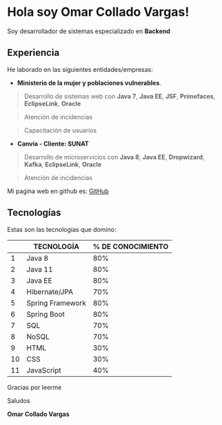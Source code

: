 
# Hola soy Omar Collado Vargas!

Soy desarrollador de sistemas especializado en **Backend**

## Experiencia

He laborado en las siguientes entidades/empresas:

- **Ministerio de la mujer y poblaciones vulnerables**.

> Desarrollo de sistemas web con **Java 7**, **Java EE**, **JSF**, **Primefaces**, **EclipseLink**, **Oracle**

> Atención de incidencias 

> Capacitación de usuarios

- **Canvia - Cliente: SUNAT**

> Desarrollo de microservicios con **Java 8**, **Java EE**, **Dropwizard**, **Kafka**, **EclipseLink**, **Oracle**

> Atención de incidencias 



Mi pagina web en github es: [GitHub](ocolladodev.github.io)

  
## Tecnologías

Estas son las tecnologías que domino:

|                |TECNOLOGÍA|% DE CONOCIMIENTO                         |
|----------------|-------------------------------|-----------------------------|
|1|Java 8|80%|
|2|Java 11|80%|
|3|Java EE|80%|
|4|Hibernate/JPA|70%|
|5|Spring Framework|80%|
|6|Spring Boot|80%|
|7|SQL|70%|
|8|NoSQL|70%|
|9|HTML|30%|
|10|CSS|30%|
|11|JavaScript|40%|


Gracias por leerme

Saludos

**Omar Collado Vargas**